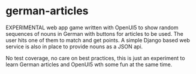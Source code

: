 # german-articles

EXPERIMENTAL web app game written with OpenUI5 to show random sequences of
nouns in German with buttons for articles to be used. The user hits one of
them to match and get points. A simple Django based web service is also in
place to provide nouns as a JSON api.

No test coverage, no care on best practices, this is just an experiment to
learn German articles and OpenUI5 wth some fun at the same time.

